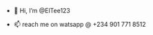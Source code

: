 - 👋 Hi, I’m @ElTee123
  
- 📫 reach me on watsapp @ +234 901 771 8512

<!---
ElTee123/ElTee123 is a ✨ special ✨ repository because its `README.md` (this file) appears on your GitHub profile.
You can click the Preview link to take a look at your changes.
--->
